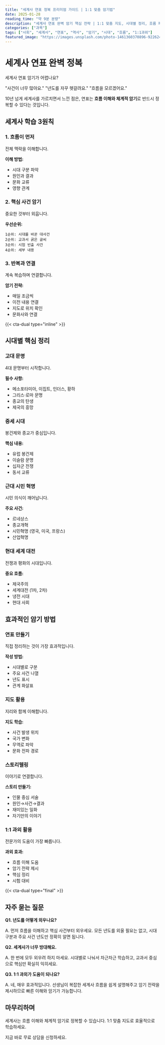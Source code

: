 ```yaml
---
title: "세계사 연표 정복 프리미엄 가이드 | 1:1 맞춤 암기법"
date: 2025-01-28
reading_time: "약 9분 분량"
description: "세계사 연표 완벽 암기 핵심 전략 | 1:1 맞춤 지도, 시대별 정리, 흐름 파악 [2025년]"
categories: ["과목"]
tags: ["사회", "세계사", "연표", "역사", "암기", "시대", "흐름", "1:1과외"]
featured_image: "https://images.unsplash.com/photo-1461360370896-922624d12aa1?w=1200&h=630&fit=crop"
---
```


# 세계사 연표 완벽 정복

세계사 연표 암기가 어렵나요?

"사건이 너무 많아요."
"년도를 자꾸 헷갈려요."
"흐름을 모르겠어요."

10년 넘게 세계사를 가르치면서 느낀 점은,
연표는 **흐름 이해와 체계적 암기**로 반드시 정복할 수 있다는 것입니다.

## 세계사 학습 3원칙

### 1. 흐름이 먼저

전체 맥락을 이해합니다.

**이해 방법:**
- 시대 구분 파악
- 원인과 결과
- 문화 교류
- 영향 관계

### 2. 핵심 사건 암기

중요한 것부터 외웁니다.

**우선순위:**
```
1순위: 시대를 바꾼 대사건
2순위: 교과서 굵은 글씨
3순위: 시험 빈출 사건
4순위: 세부 내용
```

### 3. 반복과 연결

계속 복습하며 연결합니다.

**암기 전략:**
- 매일 조금씩
- 이전 내용 연결
- 지도로 위치 확인
- 문화사와 연결

{{< cta-dual type="inline" >}}

## 시대별 핵심 정리

### 고대 문명

4대 문명부터 시작합니다.

**필수 사항:**
- 메소포타미아, 이집트, 인더스, 황하
- 그리스·로마 문명
- 종교의 탄생
- 제국의 흥망

### 중세 시대

봉건제와 종교가 중심입니다.

**핵심 내용:**
- 유럽 봉건제
- 이슬람 문명
- 십자군 전쟁
- 동서 교류

### 근대 시민 혁명

시민 의식이 깨어납니다.

**주요 사건:**
- 르네상스
- 종교개혁
- 시민혁명 (영국, 미국, 프랑스)
- 산업혁명

### 현대 세계 대전

전쟁과 평화의 시대입니다.

**중요 흐름:**
- 제국주의
- 세계대전 (1차, 2차)
- 냉전 시대
- 현대 사회

## 효과적인 암기 방법

### 연표 만들기

직접 정리하는 것이 가장 효과적입니다.

**작성 방법:**
- 시대별로 구분
- 주요 사건 나열
- 년도 표시
- 관계 화살표

### 지도 활용

지리와 함께 이해합니다.

**지도 학습:**
- 사건 발생 위치
- 국가 변화
- 무역로 파악
- 문화 전파 경로

### 스토리텔링

이야기로 연결합니다.

**스토리 만들기:**
- 인물 중심 서술
- 원인→사건→결과
- 재미있는 일화
- 자기만의 이야기

### 1:1 과외 활용

전문가의 도움이 가장 빠릅니다.

**과외 효과:**
- 흐름 이해 도움
- 암기 전략 제시
- 핵심 정리
- 시험 대비

{{< cta-dual type="final" >}}

## 자주 묻는 질문

**Q1. 년도를 어떻게 외우나요?**

A. 먼저 흐름을 이해하고 핵심 사건부터 외우세요.
모든 년도를 외울 필요는 없고,
시대 구분과 주요 사건 년도만 정확히 알면 됩니다.

**Q2. 세계사가 너무 방대해요.**

A. 한 번에 모두 외우려 하지 마세요.
시대별로 나눠서 차근차근 학습하고,
교과서 중심으로 핵심만 확실히 익히세요.

**Q3. 1:1 과외가 도움이 되나요?**

A. 네, 매우 효과적입니다.
선생님이 복잡한 세계사 흐름을
쉽게 설명해주고 암기 전략을 제시하므로
빠른 이해와 암기가 가능합니다.

## 마무리하며

세계사는 흐름 이해와 체계적 암기로 정복할 수 있습니다.
1:1 맞춤 지도로 효율적으로 학습하세요.

지금 바로 무료 상담을 신청하세요.
